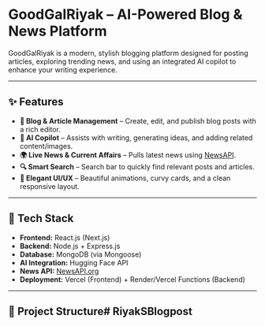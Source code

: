 # **GoodGalRiyak – AI-Powered Blog & News Platform**  

GoodGalRiyak is a modern, stylish blogging platform designed for posting articles, exploring trending news, and using an integrated AI copilot to enhance your writing experience.

---

## **✨ Features**
- **📝 Blog & Article Management** – Create, edit, and publish blog posts with a rich editor.  
- **🤖 AI Copilot** – Assists with writing, generating ideas, and adding related content/images.  
- **🌍 Live News & Current Affairs** – Pulls latest news using [NewsAPI](https://newsapi.org/).  
- **🔍 Smart Search** – Search bar to quickly find relevant posts and articles.  
- **🎨 Elegant UI/UX** – Beautiful animations, curvy cards, and a clean responsive layout.  

---

## **🚀 Tech Stack**
- **Frontend:** React.js (Next.js)  
- **Backend:** Node.js + Express.js  
- **Database:** MongoDB (via Mongoose)  
- **AI Integration:** Hugging Face API  
- **News API:** [NewsAPI.org](https://newsapi.org/)  
- **Deployment:** Vercel (Frontend) + Render/Vercel Functions (Backend)  

---

## **📂 Project Structure**# RiyakSBlogpost
